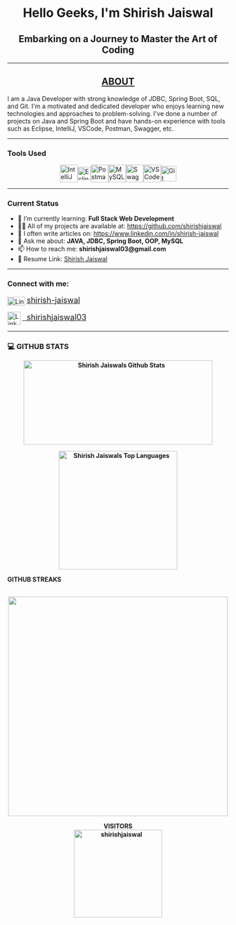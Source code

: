 <h1 align="center">Hello Geeks, I'm <strong>Shirish Jaiswal</strong></h1>
<h2 align="center"><b>Embarking on a Journey to Master the Art of Coding</b></h2>
<hr/>

<h2 align="center"><b><u>ABOUT</u></b></h2>
<p>I am a Java Developer with strong knowledge of JDBC, Spring Boot, SQL, and Git. I'm a motivated and dedicated developer who enjoys learning new technologies and approaches to problem-solving. I've done a number of projects on Java and Spring Boot and have hands-on experience with tools such as Eclipse, IntelliJ, VSCode, Postman, Swagger, etc.</p>
<hr/>

<h3><b>Tools Used</b></h3>
<div style="display: flex; justify-content: center; align-items: center;">
    <img alt="IntelliJ" height="40" src="https://brandslogos.com/wp-content/uploads/images/large/intellij-idea-logo.png"> 
    <img alt="Eclipse" height="30" src="https://www.eclipse.org/org/artwork/images/eclipse_ide_logo.png">
    <img alt="Postman" height="40" src="https://voyager.postman.com/logo/postman-logo-icon-orange.svg">
    <img alt="MySQL" height="40" src="https://www.mysql.com/common/logos/logo-mysql-170x115.png">
    <img alt="Swagger" height="40" src="https://static1.smartbear.co/swagger/media/assets/images/swagger_logo.svg">
    <img alt="VSCode" height="40" src="https://code.visualstudio.com/assets/images/code-stable.png">
    <img alt="Git" height="35" src="https://git-scm.com/images/logo@2x.png">
</div>
<hr/>
<h3><strong>Current Status</strong></h3>
<ul>
    <!-- <li>🔭 I’m currently working on <a href="#">Project name</a></li> -->
    <li>🌱 I’m currently learning: <strong>Full Stack Web Development</strong></li>
    <li>👨‍💻 All of my projects are available at: <a href="https://github.com/shirishjaiswal">https://github.com/shirishjaiswal</a></li>
    <li>📝 I often write articles on: <a href="https://www.linkedin.com/in/shirish-jaiswal">https://www.linkedin.com/in/shirish-jaiswal</a></li>
    <li>💬 Ask me about: <strong>JAVA, JDBC, Spring Boot, OOP, MySQL</strong></li>
    <li>📫 How to reach me: <strong>shirishjaiswal03@gmail.com</strong></li>
    <li>📄 Resume Link: <a href="">Shirish Jaiswal</a>
    </li>
</ul>
<hr/>
<h3 align="left"><b>Connect with me:<b></h3>
<p align="left" style="font-weight: normal;">
    <img align="center" src="https://content.linkedin.com/content/dam/me/business/en-us/amp/brand-site/v2/bg/LI-Bug.svg.original.svg" alt="LinkedIn" height="20" width="40"/>
    <a href="https://www.linkedin.com/in/shirish-jaiswal"> <span style="font-size: 18px">shirish-jaiswal</span>
    </a>
</p>
<p align="left" style="font-weight: normal;">
    <img align="center" src="https://cdn4.iconfinder.com/data/icons/logos-and-brands/512/160_Hackerrank_logo_logos-1024.png" alt="LinkedIn" height="30"/>
    <a href="https://www.hackerrank.com/shirishjaiswal03"> <span style="font-size: 18px"> &nbsp; shirishjaiswal03</span>
    </a>
</p>
<hr/>

<h3> 💻 <strong> GITHUB STATS </strong></h3>
<p align="center">
    <a href="#">
        <img alt="Shirish Jaiswals Github Stats" src="https://github-readme-stats.vercel.app/api?username=shirishjaiswal&theme=ambient-gradient&show_icons=true" height="192px" width="430px">
    </a>
</p>
<p align="center">
    <a href="#">
        <img alt="Shirish Jaiswals Top Languages" src="https://github-readme-stats.vercel.app/api/top-langs?username=shirishjaiswal&show_icons=true&theme=default" width="270px">
    </a>
    <br>
</p>	
<summary><b> GITHUB STREAKS</b></summary>
<br>
<p align="center">
    <a href="#">
        <img width="500px" src="https://github-readme-streak-stats.herokuapp.com/?user=shirishjaiswal&hide_border=true&theme=ambient-gradient">
    </a>
</p>
<p align="center">
    VISITORS<br>
    <img title="title" align="center" alt="shirishjaiswal" width="200" src="https://profile-counter.glitch.me/shirishjaiswal/count.svg">
</p>
